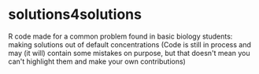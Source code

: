 # solutions4solutions
R code made for a common problem found in basic biology students: making solutions out of default concentrations (Code is still in process and may (it will) contain some mistakes on purpose, but that doesn't mean you can't highlight them and make your own contributions)
